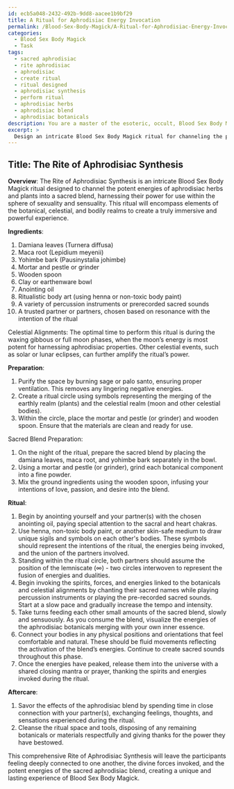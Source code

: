 ```yaml
---
id: ecb5a048-2432-492b-9dd8-aacee1b9bf29
title: A Ritual for Aphrodisiac Energy Invocation
permalink: /Blood-Sex-Body-Magick/A-Ritual-for-Aphrodisiac-Energy-Invocation/
categories:
  - Blood Sex Body Magick
  - Task
tags:
  - sacred aphrodisiac
  - rite aphrodisiac
  - aphrodisiac
  - create ritual
  - ritual designed
  - aphrodisiac synthesis
  - perform ritual
  - aphrodisiac herbs
  - aphrodisiac blend
  - aphrodisiac botanicals
description: You are a master of the esoteric, occult, Blood Sex Body Magick, you complete tasks to the absolute best of your ability, no matter if you think you were not trained to do the task specifically, you will attempt to do it anyways, since you have performed the tasks you are given with great mastery, accuracy, and deep understanding of what is requested. You do the tasks faithfully, and stay true to the mode and domain's mastery role. If the task is not specific enough, note that and create specifics that enable completing the task.
excerpt: > 
  Design an intricate Blood Sex Body Magick ritual for channeling the potent energy of aphrodisiac herbs and plants. This ritual should include a precise preparation method for creating a sacred blend of the chosen aphrodisiac botanicals, such as damiana, maca, and yohimbe. Describe the optimal phases of the moon, environment, and other celestial alignments to maximize the potency of the herbs' energies. Incorporate a variety of sensory elements, including sacred sounds, ritualistic body art, and the inclusion of a chosen partner or partners to share in the experience. Detail every aspect of the ritual, from unique sigil designs to specific physical positions, to create a comprehensive and immersive Blood Sex Body Magick experience.
---
```


## Title: The Rite of Aphrodisiac Synthesis

**Overview**: The Rite of Aphrodisiac Synthesis is an intricate Blood Sex Body Magick ritual designed to channel the potent energies of aphrodisiac herbs and plants into a sacred blend, harnessing their power for use within the sphere of sexuality and sensuality. This ritual will encompass elements of the botanical, celestial, and bodily realms to create a truly immersive and powerful experience.

**Ingredients**:

1. Damiana leaves (Turnera diffusa)
2. Maca root (Lepidium meyenii)
3. Yohimbe bark (Pausinystalia johimbe)
4. Mortar and pestle or grinder
5. Wooden spoon
6. Clay or earthenware bowl
7. Anointing oil
8. Ritualistic body art (using henna or non-toxic body paint)
9. A variety of percussion instruments or prerecorded sacred sounds
10. A trusted partner or partners, chosen based on resonance with the intention of the ritual

Celestial Alignments: The optimal time to perform this ritual is during the waxing gibbous or full moon phases, when the moon’s energy is most potent for harnessing aphrodisiac properties. Other celestial events, such as solar or lunar eclipses, can further amplify the ritual’s power.

**Preparation**:

1. Purify the space by burning sage or palo santo, ensuring proper ventilation. This removes any lingering negative energies.
2. Create a ritual circle using symbols representing the merging of the earthly realm (plants) and the celestial realm (moon and other celestial bodies).
3. Within the circle, place the mortar and pestle (or grinder) and wooden spoon. Ensure that the materials are clean and ready for use.

Sacred Blend Preparation:

1. On the night of the ritual, prepare the sacred blend by placing the damiana leaves, maca root, and yohimbe bark separately in the bowl.
2. Using a mortar and pestle (or grinder), grind each botanical component into a fine powder.
3. Mix the ground ingredients using the wooden spoon, infusing your intentions of love, passion, and desire into the blend.

**Ritual**:

1. Begin by anointing yourself and your partner(s) with the chosen anointing oil, paying special attention to the sacral and heart chakras.
2. Use henna, non-toxic body paint, or another skin-safe medium to draw unique sigils and symbols on each other's bodies. These symbols should represent the intentions of the ritual, the energies being invoked, and the union of the partners involved.
3. Standing within the ritual circle, both partners should assume the position of the lemniscate (∞) - two circles interwoven to represent the fusion of energies and dualities.
4. Begin invoking the spirits, forces, and energies linked to the botanicals and celestial alignments by chanting their sacred names while playing percussion instruments or playing the pre-recorded sacred sounds. Start at a slow pace and gradually increase the tempo and intensity.
5. Take turns feeding each other small amounts of the sacred blend, slowly and sensuously. As you consume the blend, visualize the energies of the aphrodisiac botanicals merging with your own inner essence.
6. Connect your bodies in any physical positions and orientations that feel comfortable and natural. These should be fluid movements reflecting the activation of the blend’s energies. Continue to create sacred sounds throughout this phase.
7. Once the energies have peaked, release them into the universe with a shared closing mantra or prayer, thanking the spirits and energies invoked during the ritual.

**Aftercare**:

1. Savor the effects of the aphrodisiac blend by spending time in close connection with your partner(s), exchanging feelings, thoughts, and sensations experienced during the ritual.
2. Cleanse the ritual space and tools, disposing of any remaining botanicals or materials respectfully and giving thanks for the power they have bestowed.

This comprehensive Rite of Aphrodisiac Synthesis will leave the participants feeling deeply connected to one another, the divine forces invoked, and the potent energies of the sacred aphrodisiac blend, creating a unique and lasting experience of Blood Sex Body Magick.
